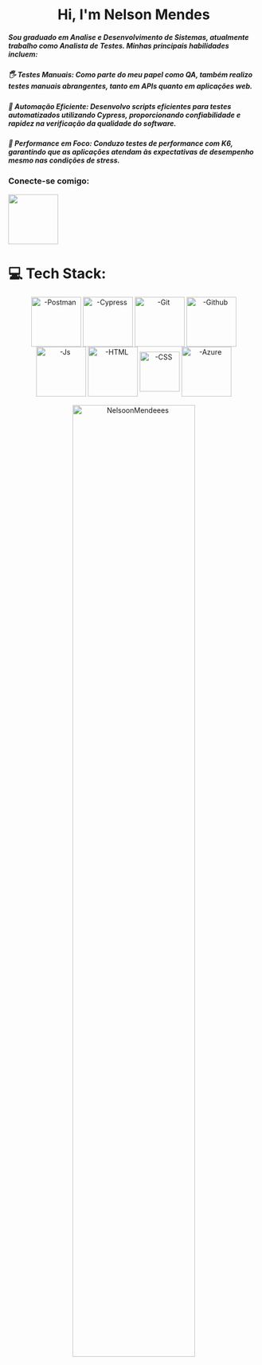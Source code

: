 <h1 align="center">Hi, I'm Nelson Mendes</h1>
<h5> Sou graduado em Analise e Desenvolvimento de Sistemas, atualmente trabalho como Analista de Testes.
Minhas principais habilidades incluem:</h5>

<h5> 🖐️ Testes Manuais: Como parte do meu papel como QA, também realizo testes manuais abrangentes, tanto em APIs quanto em aplicações web. </h5>

<h5> 🤖 Automação Eficiente: Desenvolvo scripts eficientes para testes automatizados utilizando Cypress, proporcionando confiabilidade e rapidez na verificação da qualidade do software.</h5>

<h5> 🚀 Performance em Foco: Conduzo testes de performance com K6, garantindo que as aplicações atendam às expectativas de desempenho mesmo nas condições de stress.</h5>

<h3 align="left">Conecte-se comigo:</h3>
<p align="left">
<a href="https://linkedin.com/in/nelsongomees" target="_blank" rel="nofollow"><img height="100" width="100" src="https://img.shields.io/badge/LinkedIn-0077B5?style=for-the-badge&logo=linkedin&logoColor=white" target="_blank" rel="nofollow"></a>  
<br>

# 💻 Tech Stack:

<div align="center" style="display: inline_block">
<img align="center" alt="-Postman" height="100" width="100" src="https://img.shields.io/badge/Postman-FF6C37?style=for-the-badge&logo=Postman&logoColor=white" /> 
<img align="center" alt="-Cypress" height="100" width="100" src="https://img.shields.io/badge/Cypress-17202C?style=for-the-badge&logo=cypress&logoColor=white" />     
<img align="center" alt="-Git" height="100" width="100" src="https://img.shields.io/badge/GIT-E44C30?style=for-the-badge&logo=git&logoColor=white" />
<img align="center" alt="-Github" height="100" width="100" src="https://img.shields.io/badge/GitHub-100000?style=for-the-badge&logo=github&logoColor=white" />
<img align="center" alt="-Js" height="100" width="100" src="https://img.shields.io/badge/JavaScript-323330?style=for-the-badge&logo=javascript&logoColor=F7DF1E">
<img align="center" alt="-HTML" height="100" width="100" src="https://img.shields.io/badge/HTML5-E34F26?style=for-the-badge&logo=html5&logoColor=white">
<img align="center" alt="-CSS" height="80" width="80" src="https://img.shields.io/badge/CSS3-1572B6?style=for-the-badge&logo=css3&logoColor=white">
<img align="center" alt="-Azure" height="100" width="100" src="https://img.shields.io/badge/Azure_DevOps-0078D7?style=for-the-badge&logo=azure-devops&logoColor=white" />
</div></br>

<div align="center" width="100%">
  <img width="70%" src="https://streak-stats.demolab.com/?user=NelsoonMendeees&theme=chartreuse-dark&hide_border=true" alt="NelsoonMendeees" />
</div>
